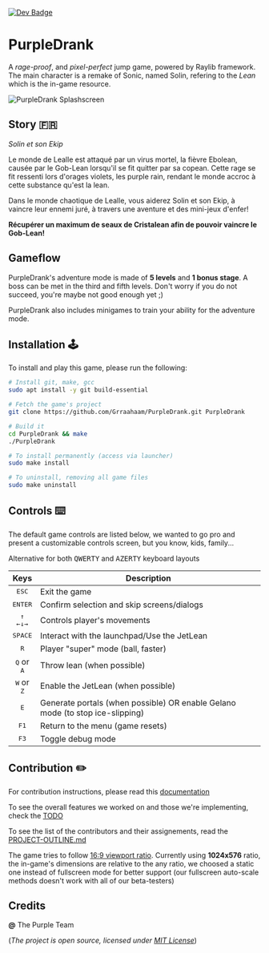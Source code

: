 [![Dev Badge](https://img.shields.io/badge/DEV-PurpleTeam-9400D3?style=for-the-badge&logo=discord&logoColor=9400D3)](https://discord.com/login)

# PurpleDrank
A *rage-proof*, and *pixel-perfect* jump game, powered by Raylib framework.
The main character is a remake of Sonic, named Solin, refering to the *Lean* which is the in-game resource.

![PurpleDrank Splashscreen](./res/PurpleDrank.gif "PurpleDrank Demo")

## Story :fr:
*Solin et son Ekip*

Le monde de Lealle est attaqué par un virus mortel, la fièvre Ebolean, causée par le Gob-Lean lorsqu'il se fit quitter par sa copean. Cette rage se fit ressenti lors d'orages violets, les purple rain, rendant le monde accroc à cette substance qu'est la lean.

Dans le monde chaotique de Lealle, vous aiderez Solin et son Ekip, à vaincre leur ennemi juré, à travers une aventure et des mini-jeux d'enfer!

**Récupérer un maximum de seaux de Cristalean afin de pouvoir vaincre le Gob-Lean!**

## Gameflow
PurpleDrank's adventure mode is made of **5 levels** and **1 bonus stage**. A boss can be met in the third and fifth levels. Don't worry if you do not succeed, you're maybe not good enough yet ;)

PurpleDrank also includes minigames to train your ability for the adventure mode.

## Installation :joystick:
To install and play this game, please run the following:
```bash
# Install git, make, gcc
sudo apt install -y git build-essential

# Fetch the game's project
git clone https://github.com/Grraahaam/PurpleDrank.git PurpleDrank

# Build it
cd PurpleDrank && make
./PurpleDrank

# To install permanently (access via launcher)
sudo make install

# To uninstall, removing all game files
sudo make uninstall
```

## Controls :keyboard:
The default game controls are listed below, we wanted to go pro and present a customizable controls screen, but you know, kids, family...

Alternative for both <kbd>QWERTY</kbd> and <kbd>AZERTY</kbd> keyboard layouts

| Keys | Description |
|:-:|-|
| <kbd>ESC</kbd> | Exit the game |
| <kbd>ENTER</kbd> | Confirm selection and skip screens/dialogs |
| <div style="display: flex; flex-flow: column nowrap; justify-content: center; align-items: center;"><div style="display: block"><kbd>↑</kbd></div><div style="display: block"><kbd>←</kbd><kbd>↓</kbd><kbd>→</kbd></div></div>  | Controls player's movements |
| <kbd>SPACE</kbd> | Interact with the launchpad/Use the JetLean |
| <kbd>R</kbd> | Player "super" mode (ball, faster) |
| <kbd>Q</kbd> or <kbd>A</kbd> | Throw lean (when possible) |
| <kbd>W</kbd> or <kbd>Z</kbd> | Enable the JetLean (when possible) |
| <kbd>E</kbd> | Generate portals (when possible) OR enable Gelano mode (to stop ice-slipping) |
| <kbd>F1</kbd> | Return to the menu (game resets) |
| <kbd>F3</kbd> | Toggle debug mode |

## Contribution :pencil2:
For contribution instructions, please read this [documentation](src/README.md)

To see the overall features we worked on and those we're implementing, check the [TODO](TODO.md)

To see the list of the contributors and their assignements, read the [PROJECT-OUTLINE.md](PROJECT-OUTLINE.md)

The game tries to follow [16:9 viewport ratio](https://en.wikipedia.org/wiki/16:9). Currently using **1024x576** ratio, the in-game's dimensions are relative to the any ratio, we choosed a static one instead of fullscreen mode for better support (our fullscreen auto-scale methods doesn't work with all of our beta-testers)

## Credits
**@** The Purple Team 

(*The project is open source, licensed under [MIT License](https://en.wikipedia.org/wiki/MIT_License)*)
